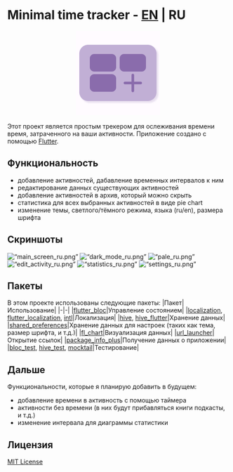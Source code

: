 # Minimal time tracker - [EN](README.md) | RU
<p align="center" width="100%">
  <img src="screenshots/purple_icon.png" />
</p>

Этот проект является простым трекером для ослеживания времени время, затраченного на ваши активности.
Приложение создано с помощью [Flutter](https://flutter.dev).

## Функциональность
- добавление активностей, дабавление временных интервалов к ним
- редактирование данных существующих активностей
- добавление активностей в архив, который можно скрыть
- статистика для всех выбранных активностей в виде pie chart
- изменение темы, светлого/тёмного режима, языка (ru/en), размера шрифта

## Скриншоты
<img src="screenshots/en/main_screen_ru.png" alt= “main_screen_ru.png” width="200"> <img src="screenshots/en/dark_mode_ru.png" alt= “dark_mode_ru.png” width="200"> <img src="screenshots/en/pale_ru.png" alt= “pale_ru.png” width="200"> 
<img src="screenshots/en/edit_activity_ru.png" alt= “edit_activity_ru.png” width="200"> <img src="screenshots/en/statistics_ru.png" alt= “statistics_ru.png” width="200"> <img src="screenshots/en/settings_ru.png" alt= “settings_ru.png” width="200"> 

## Пакеты
В этом проекте использованы следующие пакеты:
|Пакет|Использование|
|-|-|
|[flutter_bloc](https://pub.dev/packages/flutter_bloc)|Управление состоянием|
|[localization](https://pub.dev/packages/localization), [flutter_localization](https://pub.dev/packages/flutter_localization), [intl](https://pub.dev/packages/intl)|Локализация|
|[hive](https://pub.dev/packages/hive), [hive_flutter](https://pub.dev/packages/hive_flutter)|Хранение данных|
|[shared_preferences](https://pub.dev/packages/shared_preferences)|Хранение данных для настроек (таких как тема, размер шрифта, и т.д.)|
|[fl_chart](https://pub.dev/packages/fl_chart)|Визуализация данных|
|[url_launcher](https://pub.dev/packages/url_launcher)|Открытие ссылок|
|[package_info_plus](https://pub.dev/packages/package_info_plus)|Получение данных о приложении|
|[bloc_test](https://pub.dev/packages/bloc_test), [hive_test](https://pub.dev/packages/hive_test), [mocktail](https://pub.dev/packages/mocktail)|Тестирование|

## Дальше
Функциональности, которые я планирую добавить в будущем:
- добавление времени в активность с помощью таймера
- активности без времени (в них будут прибавляться книги подкасты, и т.д.)
- изменение интервала для диаграммы статистики

## Лицензия
[MIT License](https://en.wikipedia.org/wiki/MIT_License)